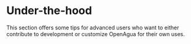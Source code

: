 # Under-the-hood

This section offers some tips for advanced users who want to either contribute to development or customize OpenAgua for their own uses.
